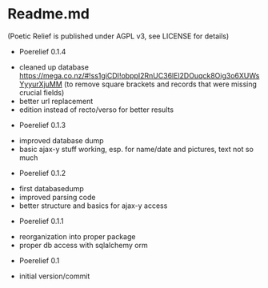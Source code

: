 # Readme.md

(Poetic Relief is published under AGPL v3, see LICENSE for details)

* Poerelief 0.1.4
- cleaned up database https://mega.co.nz/#!ss1giCDI!obppI2RnUC36lEl2DOuqck8Oig3o6XUWsYyyurXjuMM (to remove square brackets and records that were missing crucial fields)
- better url replacement
- edition instead of recto/verso for better results

* Poerelief 0.1.3
- improved database dump
- basic ajax-y stuff working, esp. for name/date and pictures, text not so much

* Poerelief 0.1.2
- first databasedump
- improved parsing code
- better structure and basics for ajax-y access

* Poerelief 0.1.1
- reorganization  into proper package
- proper db access with sqlalchemy orm

* Poerelief 0.1
- initial version/commit